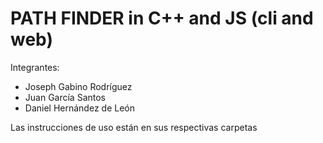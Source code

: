 # PATH FINDER in C++ and JS (cli and web)
Integrantes:
* Joseph Gabino Rodríguez
* Juan García Santos
* Daniel Hernández de León

Las instrucciones de uso están en sus respectivas carpetas
